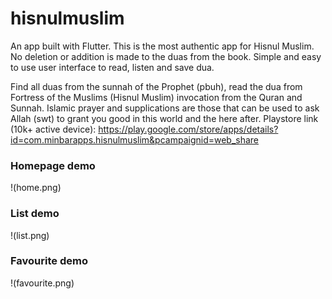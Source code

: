 # hisnulmuslim
An app built with Flutter. This is the most authentic app for Hisnul Muslim. No deletion or addition is made to the duas from the book. Simple and easy to use user interface to read, listen and save dua. 

Find all duas from the sunnah of the Prophet (pbuh), read the dua from Fortress of the Muslims (Hisnul Muslim) invocation from the Quran and Sunnah. Islamic prayer and supplications are those that can be used to ask Allah (swt) to grant you good in this world and the here after. Playstore link (10k+ active device): https://play.google.com/store/apps/details?id=com.minbarapps.hisnulmuslim&pcampaignid=web_share

### Homepage demo
!(home.png)
### List demo
!(list.png)
### Favourite demo
!(favourite.png)

